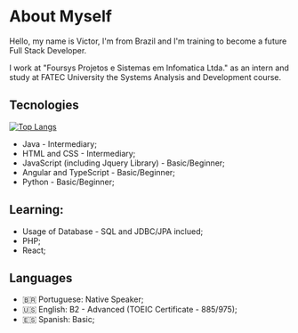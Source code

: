 # About Myself

Hello, my name is Victor, I'm from Brazil and I'm training to become a future Full Stack Developer.

I work at "Foursys Projetos e Sistemas em Infomatica Ltda." as an intern and study at FATEC University the Systems Analysis and Development course.

## Tecnologies
[![Top Langs](https://github-readme-stats.vercel.app/api/top-langs/?username=VictorPonciano1&layout=compact&theme=radical)](https://github.com/VictorPonciano1/github-readme-stats)
+ Java - Intermediary;
+ HTML and CSS - Intermediary;
+ JavaScript (including Jquery Library) - Basic/Beginner;
+ Angular and TypeScript - Basic/Beginner;
+ Python - Basic/Beginner;

## Learning:
  
+ Usage of Database - SQL and JDBC/JPA inclued;
+ PHP;
+ React;

## Languages

+ :brazil: Portuguese: Native Speaker;
+ :us: English: B2 - Advanced (TOEIC Certificate - 885/975);
+ :es: Spanish: Basic;
